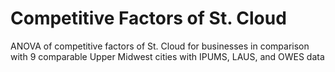 # Competitive Factors of St. Cloud
 ANOVA of competitive factors of St. Cloud for businesses in comparison with 9 comparable Upper Midwest cities with IPUMS, LAUS, and OWES data
